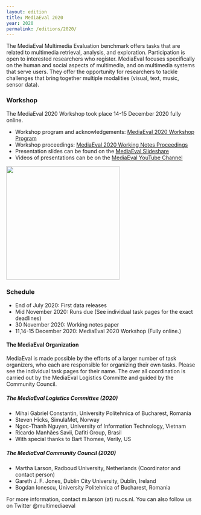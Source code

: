 ```yaml
---
layout: edition
title: MediaEval 2020
year: 2020
permalink: /editions/2020/
---
```


The MediaEval Multimedia Evaluation benchmark offers tasks that are related to multimedia retrieval, analysis, and exploration. Participation is open to interested researchers who register. MediaEval focuses specifically on the human and social aspects of multimedia, and on multimedia systems that serve users. They offer the opportunity for researchers to tackle challenges that bring together multiple modalities (visual, text, music, sensor data). 

<!---
### Registration
Registration is now open: Register to participate by filling in the [MediaEval 2020 Registration form](https://forms.gle/CWjCuPXa9Q7pNeUV9). Once you have registered please sign and return the [MediaEval 2020 Usage Agreement](https://multimediaeval.github.io/editions/2020/docs/MediaEval2020_UsageAgreement.pdf).
-->

### Workshop
The MediaEval 2020 Workshop took place 14-15 December 2020 fully online.
* Workshop program and acknowledgements: [MediaEval 2020 Workshop Program](https://multimediaeval.github.io/editions/2020/docs/MediaEval2020WorkshopScheduleAndThanks.pdf)
* Workshop proceedings: [MediaEval 2020 Working Notes Proceedings](http://ceur-ws.org/Vol-2882) 
* Presentation slides can be found on the [MediaEval Slideshare](https://www.slideshare.net/multimediaeval/presentations)
* Videos of presentations can be on the [MediaEval YouTube Channel](https://www.youtube.com/channel/UCc-1NW1Uo2o_zI4F81iyTcw/videos)

<img src="https://multimediaeval.github.io/editions/2020/docs/MediaEval2020GroupPhoto.png" width="300"/>

<!---
* Workshop registration: [MediaEval 2020 Workshop Registration Form](https://forms.gle/ZbXsMSzRTc2xcphB6)
-->
<!---
#### Attendee workshop information
* The MediaEval 2020 Workshop will be held completely online this year and participation is free. However, you are required to register in order to attend. If multiple people from one team will be participating in the workshop, then each one needs to register. 
* On Friday 11 December (16:00-18:00 Central European Time) we will have the workshop opening presentation and the icebreaker.
* On Monday and Tuesday 14-15 December (14:00-19:00 Central European Time) we we will have two types of sessions: 
  * Presentation sessions: Begin with an overview talk introducing the task. Then, each participant presents a three minute introduction of their task. The talks are live, and followed by questions and answers. (Zoom/Gotomeeting)
  * Technical retreat sessions: Discussion sessions where organizers and participants exchange experiences on the task and discuss plans for future work. (Discord)
* The exact workshop schedule will be published here in the days before the workshop.
* Just before the workshop, you will receive by email the links to the workshop platforms.
-->
<!---
#### Presenter workshop information
* If you are presenting at the workshop, please prepare a three-minute presentation.
* You will submit a video of this presentation AND give the presentation live during a presentation session at the workshop.
* Your presentation should explain your idea of approaching the task, related work, how you approached the task, and the insight you gained. 
* You do not have to explain the task in your presentation. There will be a presentation at the beginning of the session by the task organizers, who explain the task.
* Upload the video online to a place where it can be downloaded. Then add the link to your submission on EasyChair. This video will be used as a backup in case of technical failure. Please submit your video by **Saturday 12 December AOE**.
* We also offer you the possibility of publishing your slides and videos on the MediaEval Slideshare/YouTube accounts. Please supply your slides and check the video publishing box on EasyChair.
* Find information about EasyChair and about the Proceedings Agreement.
* Workshop attendees benefit from understanding other tasks, and what other researchers have accomplished. In order to promote discussion, presenters will be asked to prepare questions in advance. More information will arrive via email.
-->

### Schedule
* End of July 2020: First data releases
* Mid November 2020: Runs due (See individual task pages for the exact deadlines)
* 30 November 2020: Working notes paper
* 11,14-15 December 2020: MediaEval 2020 Workshop (Fully online.)

#### The MediaEval Organization
MediaEval is made possible by the efforts of a larger number of task organizers, who each are responsible for organizing their own tasks. Please see the individual task pages for their name. The over all coordination is carried out by the MediaEval Logistics Committe and guided by the Community Council.

##### The MediaEval Logistics Committee (2020)
* Mihai Gabriel Constantin, University Politehnica of Bucharest, Romania
* Steven Hicks, SimulaMet, Norway
* Ngoc-Thanh Nguyen, University of Information Technology, Vietnam
* Ricardo Manhães Savii, Dafiti Group, Brasil
* With special thanks to Bart Thomee, Verily, US

##### The MediaEval Community Council (2020)
* Martha Larson, Radboud University, Netherlands (Coordinator and contact person)
* Gareth J. F. Jones, Dublin City University, Dublin, Ireland
* Bogdan Ionescu, University Politehnica of Bucharest, Romania

<!---
The MediaEval Workshop schedule will center on the \'golden hours\' in order to allow as many people around the world to participate as possible. The start and finish times for each day will be announced soon. The exact schedule will be published shortly before the workshop begins.
-->

For more information, contact m.larson (at) ru.cs.nl. You can also follow us on Twitter @multimediaeval  
